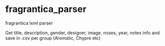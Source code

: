 # fragrantica_parser
fragrantica lxml parser

Get title, description, gender, designer, image, noses, year, notes info and save in .csv per group (Aromatic, Chypre etc)
